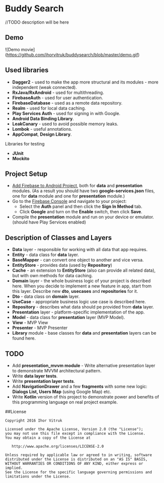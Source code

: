# Buddy Search
//TODO description will be here

## Demo
![Demo movie]
(https://github.com/ihorvitruk/buddysearch/blob/master/demo.gif)

## Used libraries
* __Dagger2__ - used to make the app more structural and its modules - more independent (weak connected). 
* __RxJava/RxAndroid__ - used for multithreading.
* __FirebaseAuth__ - used for user authentication.
* __FirebaseDatabase__ - used as a remote data repository.
* __Realm__ - used for local data caching.
* __Play Services Auth__ - used for signing in with Google.
* __Android Data Binding Library__.
* __LeakCanary__ - used to avoid possible memory leaks.
* __Lombok__ - useful annotations.
* __AppCompat__, __Design Library__.

Libraries for testing
* __JUnit__
* __Mockito__

## Project Setup
* [Add Firebase to Android Project](https://firebase.google.com/docs/android/setup), both for __data__ and __presentation__ modules. (As a result you should have two __google-services.json__ files, one for __data__ module and one for __presentation__ module.)
* Go to the [Firebase Console](https://console.firebase.google.com) and navigate to your project:
  * Select the **Auth** panel and then click the **Sign In Method** tab.
  * Click **Google** and turn on the **Enable** switch, then click **Save**.
* Compile the __presentation__ module and run on your device or emulator. (should have Play Services enabled)

## Description of Classes and Layers
* __Data__ layer - responsible for working with all data that app requires.
 * __Entity__ - data class for __data__ layer.
 * __BaseMapper__ - can convert one object to another and vice versa.
 * __EntityStore__ - provides data (used by __Repository__)
 * __Cache__ - an extension to __EntityStore__ (also can provide all related data), but with own methods for data caching.
* __Domain__ layer - the whole business logic of your project is described here. When you decide to implement a new feature in app, start from this layer. Describe new __dto__, __usecases__ and __repositories__ for it. 
 * __Dto__ - data class on __domain__ layer.
 * __UseCase__ - appropriate business logic use case is described here. 
 * __Repository__ - describes what data should pe provided from __data__ layer.
* __Presentation__ layer - platform-specific implementation of the app.
 * __Model__ - data class for __presentation__ layer (MVP Model).
 * __View__ - MVP View
 * __Presenter__ - MVP Presenter
* __Library__ module - base classes for __data__ and __presentation__ layers can be found here.

## TODO
* Add __presentation_mvvm module__ - Write alternative presentation layer to demonstrate MVVM architectural pattern.
* Write __data layer tests__.
* Write __presentation layer tests__.
* Add __NavigationDrawer__ and a few __fragments__ with some new logic: __Dialogs List, Users Map__ (using Google Map) etc. 
* Write __Kotlin__ version of this project to demonstrate power and benefits of this programming language on real project example.

##License

    Copyright 2016 Ihor Vitruk
    
    Licensed under the Apache License, Version 2.0 (the "License");
    you may not use this file except in compliance with the License.
    You may obtain a copy of the License at

       http://www.apache.org/licenses/LICENSE-2.0

    Unless required by applicable law or agreed to in writing, software
    distributed under the License is distributed on an "AS IS" BASIS,
    WITHOUT WARRANTIES OR CONDITIONS OF ANY KIND, either express or implied.
    See the License for the specific language governing permissions and
    limitations under the License.


